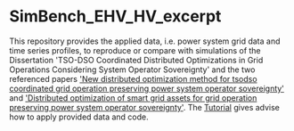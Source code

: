 # SimBench_EHV_HV_excerpt

This repository provides the applied data, i.e. power system grid data and time series profiles, to reproduce or compare with simulations of the Dissertation 'TSO-DSO Coordinated Distributed Optimizations in Grid Operations Considering System Operator Sovereignty' and the two referenced papers ['New distributed optimization method for tsodso coordinated grid operation preserving power system operator sovereignty'](https://www.mdpi.com/1996-1073/16/12/4753) and ['Distributed optimization of smart grid assets for grid operation preserving power system operator sovereignty'](https://ieeexplore.ieee.org/document/10202774).
The [Tutorial](https://github.com/SteffenMeinecke/SimBench_EHV_HV_excerpt/blob/master/tutorials/GettingStarted.ipynb) gives advise how to apply provided data and code.
